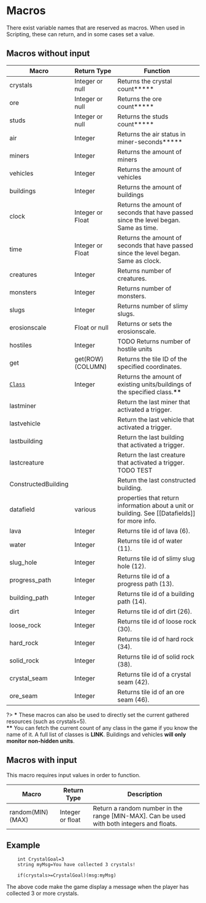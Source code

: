 # Macros
There exist variable names that are reserved as macros. When used in Scripting, these can return, and in some cases set a value.

## Macros without input

|Macro|Return Type|Function|
|----|----|----|
|crystals|Integer or null|Returns the crystal count**\***|
|ore|Integer or null|Returns the ore count**\***|
|studs|Integer or null|Returns the studs count**\***|
|air|Integer|Returns the air status in miner-seconds**\***|
|miners|Integer|Returns the amount of miners|
|vehicles|Integer|Returns the amount of vehicles|
|buildings|Integer|Returns the amount of buildings|
|clock|Integer or Float|Returns the amount of seconds that have passed since the level began. Same as time.|
|time|Integer or Float|Returns the amount of seconds that have passed since the level began. Same as clock.|
|creatures|Integer|Returns number of creatures.|
|monsters|Integer|Returns number of monsters.|
|slugs|Integer|Returns number of slimy slugs.|
|erosionscale|Float or null|Returns or sets the erosionscale.|
|hostiles|Integer|TODO Returns number of hostile units|
|get|get(ROW)(COLUMN)|Returns the tile ID of the specified coordinates.|
|[`Class`](_pages/Classes)|Integer|Returns the amount of existing units/buildings of the specified class.**\*\***|
|lastminer||Return the last miner that activated a trigger.|
|lastvehicle||Return the last vehicle that activated a trigger.|
|lastbuilding||Return the last building that activated a trigger.|
|lastcreature||Return the last creature that activated a trigger. TODO TEST|
|ConstructedBuilding||Return the last constructed building.|
|datafield|various|properties that return information about a unit or building. See [[Datafields]] for more info.|
|lava|Integer|Returns tile id of lava (6).|
|water|Integer|Returns tile id of water (11).|
|slug_hole|Integer|Returns tile id of slimy slug hole (12).|
|progress_path|Integer|Returns tile id of a progress path (13).|
|building_path|Integer|Returns tile id of a building path (14).|
|dirt|Integer|Returns tile id of dirt (26).|
|loose_rock|Integer|Returns tile id of loose rock (30).|
|hard_rock|Integer|Returns tile id of hard rock (34).|
|solid_rock|Integer|Returns tile id of solid rock (38).|
|crystal_seam|Integer|Returns tile id of a crystal seam (42).|
|ore_seam|Integer|Returns tile id of an ore seam (46).|

?> **\*** These macros can also be used to directly set the current gathered resources (such as crystals=5).
<br>**\*\*** You can fetch the current count of any class in the game if you know the name of it. A full list of classes is **LINK**. Buildings and vehicles **will only monitor non-hidden units**.

## Macros with input
This macro requires input values in order to function.

|Macro|Return Type|Description|
|----|----|----|
|random(MIN)(MAX)|Integer or float|Return a random number in the range [MIN-MAX]. Can be used with both integers and floats.|

## Example

```mms	
	int CrystalGoal=3
	string myMsg=You have collected 3 crystals!
	
	if(crystals>=CrystalGoal)(msg:myMsg)
```

The above code make the game display a message when the player has collected 3 or more crystals.
